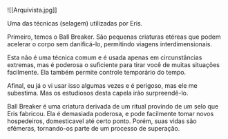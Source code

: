![[Arquivista.jpg]]

Uma das técnicas (selagem) utilizadas por Eris.

Primeiro, temos o Ball Breaker. São pequenas criaturas etéreas que podem acelerar o corpo sem danificá-lo, permitindo viagens interdimensionais.

Esta não é uma técnica comum e é usada apenas em circunstâncias extremas, mas é poderosa o suficiente para tirar você de muitas situações facilmente. Ela também permite controle temporário do tempo.

Afinal, eu já o vi usar isso algumas vezes e é perigoso, mas ele me subestima. Mas os estudiosos desta capela irão surpreendê-lo.

Ball Breaker é uma criatura derivada de um ritual provindo de um selo que Eris fabricou. Ela é demasiada poderosa, e pode facilmente tomar novos hospedeiros, domesticavel até certo ponto. Porém, suas vidas são efêmeras, tornando-os parte de um processo de superação.